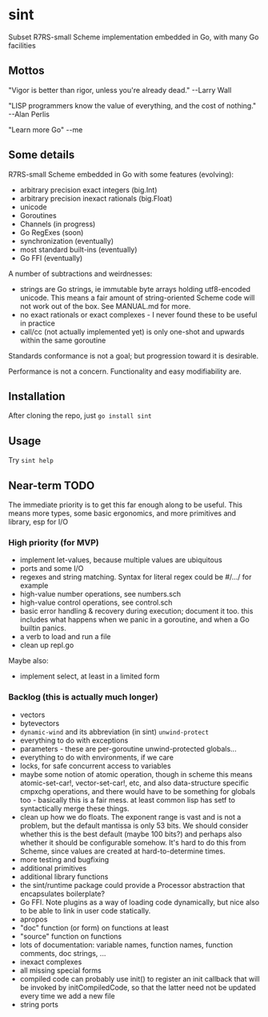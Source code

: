 # sint

Subset R7RS-small Scheme implementation embedded in Go, with many Go facilities

## Mottos

"Vigor is better than rigor, unless you're already dead."  --Larry Wall

"LISP programmers know the value of everything, and the cost of nothing."  --Alan Perlis

"Learn more Go" --me

## Some details

R7RS-small Scheme embedded in Go with some features (evolving):

- arbitrary precision exact integers (big.Int)
- arbitrary precision inexact rationals (big.Float)
- unicode
- Goroutines
- Channels (in progress)
- Go RegExes (soon)
- synchronization (eventually)
- most standard built-ins (eventually)
- Go FFI (eventually)

A number of subtractions and weirdnesses:

- strings are Go strings, ie immutable byte arrays holding utf8-encoded unicode.  This means a fair amount of string-oriented Scheme code will not work out of the box.  See MANUAL.md for more.
- no exact rationals or exact complexes - I never found these to be useful in practice
- call/cc (not actually implemented yet) is only one-shot and upwards within the same goroutine

Standards conformance is not a goal; but progression toward it is desirable.

Performance is not a concern.  Functionality and easy modifiability are.

## Installation

After cloning the repo, just `go install sint`

## Usage

Try `sint help`

## Near-term TODO

The immediate priority is to get this far enough along to be useful.  This means more types,
some basic ergonomics, and more primitives and library, esp for I/O

### High priority (for MVP)

- implement let-values, because multiple values are ubiquitous
- ports and some I/O
- regexes and string matching.  Syntax for literal regex could be #/.../ for example
- high-value number operations, see numbers.sch
- high-value control operations, see control.sch
- basic error handling & recovery during execution; document it too.  this includes what happens when we panic in a goroutine, and when a Go builtin panics.
- a verb to load and run a file
- clean up repl.go

Maybe also:

- implement select, at least in a limited form

### Backlog (this is actually much longer)

- vectors
- bytevectors
- `dynamic-wind` and its abbreviation (in sint) `unwind-protect`
- everything to do with exceptions
- parameters - these are per-goroutine unwind-protected globals...
- everything to do with environments, if we care
- locks, for safe concurrent access to variables
- maybe some notion of atomic operation, though in scheme this means atomic-set-car!,
  vector-set-car!, etc, and also data-structure specific cmpxchg operations, and
  there would have to be something for globals too - basically this is a fair mess.
  at least common lisp has setf to syntactically merge these things.
- clean up how we do floats.  The exponent range is vast and is not a
  problem, but the default mantissa is only 53 bits.  We should
  consider whether this is the best default (maybe 100 bits?) and
  perhaps also whether it should be configurable somehow.  It's hard
  to do this from Scheme, since values are created at
  hard-to-determine times.
- more testing and bugfixing
- additional primitives
- additional library functions
- the sint/runtime package could provide a Processor abstraction that encapsulates boilerplate?
- Go FFI.  Note plugins as a way of loading code dynamically, but nice also to be able to link in user code statically.
- apropos
- "doc" function (or form) on functions at least
- "source" function on functions
- lots of documentation: variable names, function names, function comments, doc strings, ...
- inexact complexes
- all missing special forms
- compiled code can probably use init() to register an init callback that will be invoked by initCompiledCode, so that the latter need not be updated every time we add a new file
- string ports
